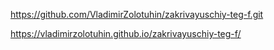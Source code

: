 https://github.com/VladimirZolotuhin/zakrivayuschiy-teg-f.git

https://vladimirzolotuhin.github.io/zakrivayuschiy-teg-f/
